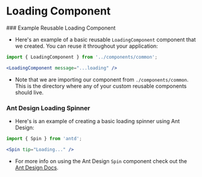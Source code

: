 # Loading Component

### Example Reusable Loading Component

- Here's an example of a basic reusable `LoadingComponent` component that we created. You can reuse it throughout your application:

```jsx
import { LoadingComponent } from '../components/common';

<LoadingComponent message="...loading" />
```

- Note that we are importing our component from `./components/common`. This is the directory where any of your custom reusable components should live.

### Ant Design Loading Spinner

- Here's is an example of creating a basic loading spinner using Ant Design:

```jsx
import { Spin } from 'antd';

<Spin tip="Loading..." />
```

- For more info on using the Ant Design `Spin` component check out the <a href="https://ant.design/components/spin/" target="_blank">Ant Design Docs</a>.